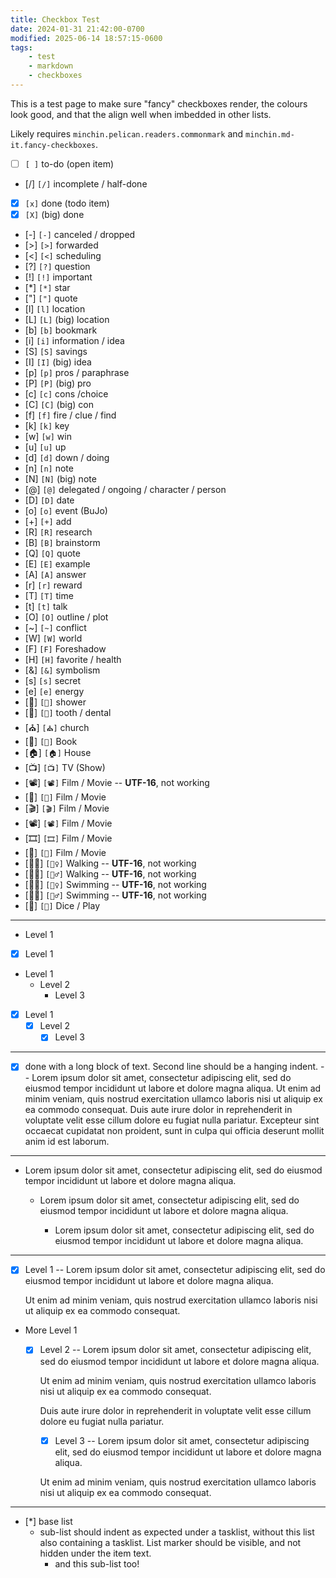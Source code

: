 ```yaml
---
title: Checkbox Test
date: 2024-01-31 21:42:00-0700
modified: 2025-06-14 18:57:15-0600
tags:
    - test
    - markdown
    - checkboxes
---
```


This is a test page to make sure "fancy" checkboxes render, the colours look
good, and that the align well when imbedded in other lists.

Likely requires `minchin.pelican.readers.commonmark` and
`minchin.md-it.fancy-checkboxes`.

- [ ] `[ ]` to-do (open item)
- [/] `[/]` incomplete / half-done
- [x] `[x]` done (todo item)
- [X] `[X]` (big) done
- [-] `[-]` canceled / dropped
- [>] `[>]` forwarded
- [<] `[<]` scheduling
- [?] `[?]` question
- [!] `[!]` important
- [*] `[*]` star <!-- *] -->
- ["] `["]` quote
- [l] `[l]` location
- [L] `[L]` (big) location
- [b] `[b]` bookmark
- [i] `[i]` information / idea
- [S] `[S]` savings
- [I] `[I]` (big) idea
- [p] `[p]` pros / paraphrase
- [P] `[P]` (big) pro
- [c] `[c]` cons /choice
- [C] `[C]` (big) con
- [f] `[f]` fire / clue / find
- [k] `[k]` key
- [w] `[w]` win
- [u] `[u]` up
- [d] `[d]` down / doing
- [n] `[n]` note
- [N] `[N]` (big) note
- [@] `[@]` delegated / ongoing / character / person
- [D] `[D]` date
- [o] `[o]` event (BuJo)
- [+] `[+]` add
- [R] `[R]` research
- [B] `[B]` brainstorm
- [Q] `[Q]` quote
- [E] `[E]` example
- [A] `[A]` answer
- [r] `[r]` reward
- [T] `[T]` time
- [t] `[t]` talk
- [O] `[O]` outline / plot
- [~] `[~]` conflict
- [W] `[W]` world
- [F] `[F]` Foreshadow
- [H] `[H]` favorite / health
- [&] `[&]` symbolism
- [s] `[s]` secret
- [e] `[e]` energy
- [🚿] `[🚿]` shower
- [🦷] `[🦷]` tooth / dental
- [⛪] `[⛪]` church
- [📕] `[📕]` Book
- [🏠] `[🏠]` House
- [📺] `[📺]` TV (Show)
- [📽️] `[📽️]` Film / Movie -- **UTF-16**, not working
- [🎥] `[🎥]` Film / Movie
- [🎬] `[🎬]` Film / Movie
- [📽] `[📽]` Film / Movie
- [🎞] `[🎞]` Film / Movie
- [🎦] `[🎦]` Film / Movie
- [🚶‍♀️] `[🚶‍♀️]` Walking -- **UTF-16**, not working
- [🚶‍♂️] `[🚶‍♂️]` Walking -- **UTF-16**, not working
- [🏊‍♀️] `[🏊‍♀️]` Swimming -- **UTF-16**, not working
- [🏊‍♂️] `[🏊‍♂️]` Swimming -- **UTF-16**, not working
- [🎲] `[🎲]` Dice / Play

---

- Level 1
- [x] Level 1
- Level 1
    - Level 2
        - Level 3
- [x] Level 1
    - [x] Level 2
        - [x] Level 3

---

- [x] done with a long block of text. Second line should be a hanging indent. -- Lorem ipsum dolor sit amet, consectetur adipiscing elit, sed do eiusmod tempor incididunt ut labore et dolore magna aliqua. Ut enim ad minim veniam, quis nostrud exercitation ullamco laboris nisi ut aliquip ex ea commodo consequat. Duis aute irure dolor in reprehenderit in voluptate velit esse cillum dolore eu fugiat nulla pariatur. Excepteur sint occaecat cupidatat non proident, sunt in culpa qui officia deserunt mollit anim id est laborum.

---

- Lorem ipsum dolor sit amet, consectetur adipiscing elit, sed do eiusmod tempor incididunt ut labore et dolore magna aliqua.

    - Lorem ipsum dolor sit amet, consectetur adipiscing elit, sed do eiusmod tempor incididunt ut labore et dolore magna aliqua.

        - Lorem ipsum dolor sit amet, consectetur adipiscing elit, sed do eiusmod tempor incididunt ut labore et dolore magna aliqua.

---

- [x] Level 1 -- Lorem ipsum dolor sit amet, consectetur adipiscing elit, sed do eiusmod tempor incididunt ut labore et dolore magna aliqua.

  Ut enim ad minim veniam, quis nostrud exercitation ullamco laboris nisi ut aliquip ex ea commodo consequat.
- More Level 1
    - [x] Level 2 -- Lorem ipsum dolor sit amet, consectetur adipiscing elit, sed do eiusmod tempor incididunt ut labore et dolore magna aliqua.

      Ut enim ad minim veniam, quis nostrud exercitation ullamco laboris nisi ut aliquip ex ea commodo consequat.

      Duis aute irure dolor in reprehenderit in voluptate velit esse cillum dolore eu fugiat nulla pariatur.
        - [x] Level 3  -- Lorem ipsum dolor sit amet, consectetur adipiscing elit, sed do eiusmod tempor incididunt ut labore et dolore magna aliqua.

        Ut enim ad minim veniam, quis nostrud exercitation ullamco laboris nisi ut aliquip ex ea commodo consequat.

---

- [*] base list
    - sub-list should indent as expected under a tasklist, without this list
      also containing a tasklist. List marker should be visible, and not hidden
      under the item text.
        - and this sub-list too!
